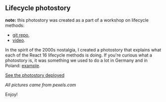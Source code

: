 ## Lifecycle photostory

**note:** this photostory was created as a part of a workshop on lifecycle methods:
* [git repo](https://github.com/sylwiavargas/lifecycle-methods-workshop),
* [video](https://www.youtube.com/watch?v=lvIAWB2krKY&feature=youtu.be).

In the spirit of the 2000s nostalgia, I created a photostory that explains what each of the React 16 lifecycle methods is doing. If you're curious what a photostory is, it was something we used to do a lot in Germany and in Poland: [example](https://i2.wp.com/bravo-archiv-shop.com/wp-content/uploads/2019/03/2000-17-Engel-der-Gewalt.jpg?fit=800%2C535&ssl=1).

[See the photostory deployed](http://lifecycle-photostory.surge.sh/)

*All pictures came from pexels.com*


Enjoy!
